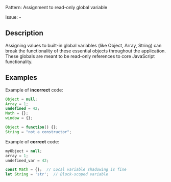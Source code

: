 Pattern: Assignment to read-only global variable

Issue: -

## Description

Assigning values to built-in global variables (like Object, Array, String) can break the functionality of these essential objects throughout the application. These globals are meant to be read-only references to core JavaScript functionality.

## Examples

Example of **incorrect** code:
```javascript
Object = null;
Array = 1;
undefined = 42;
Math = {};
window = {};

Object = function() {};
String = "not a constructor";
```

Example of **correct** code:
```javascript
myObject = null;
array = 1;
undefined_var = 42;

const Math = {};  // Local variable shadowing is fine
let String = 'str';  // Block-scoped variable
```